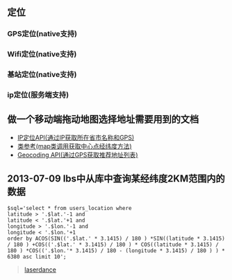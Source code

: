 ## 定位
### GPS定位(native支持)
### Wifi定位(native支持)
### 基站定位(native支持)
### ip定位(服务端支持)

## 做一个移动端拖动地图选择地址需要用到的文档
* [IP定位API(通过IP获取所在省市名称和GPS)](http://lbsyun.baidu.com/index.php?title=webapi/ip-api)
* [类参考(map类调用获取中心点经纬度方法)](http://developer.baidu.com/map/reference/index.php)
* [Geocoding API(通过GPS获取推荐地址列表)](http://lbsyun.baidu.com/index.php?title=webapi/guide/webservice-geocoding)


## 2013-07-09 lbs中从库中查询某经纬度2KM范围内的数据
```
$sql='select * from users_location where
latitude > '.$lat.'-1 and
latitude < '.$lat.'+1 and
longitude > '.$lon.'-1 and
longitude < '.$lon.'+1
order by ACOS(SIN(('.$lat.' * 3.1415) / 180 ) *SIN((latitude * 3.1415) / 180 ) +COS(('.$lat.' * 3.1415) / 180 ) * COS((latitude * 3.1415) / 180 ) *COS(('.$lon.'* 3.1415) / 180 - (longitude * 3.1415) / 180 ) ) * 6380 asc limit 10';
```
> [laserdance](http://m.oschina.net/blog/40854)
